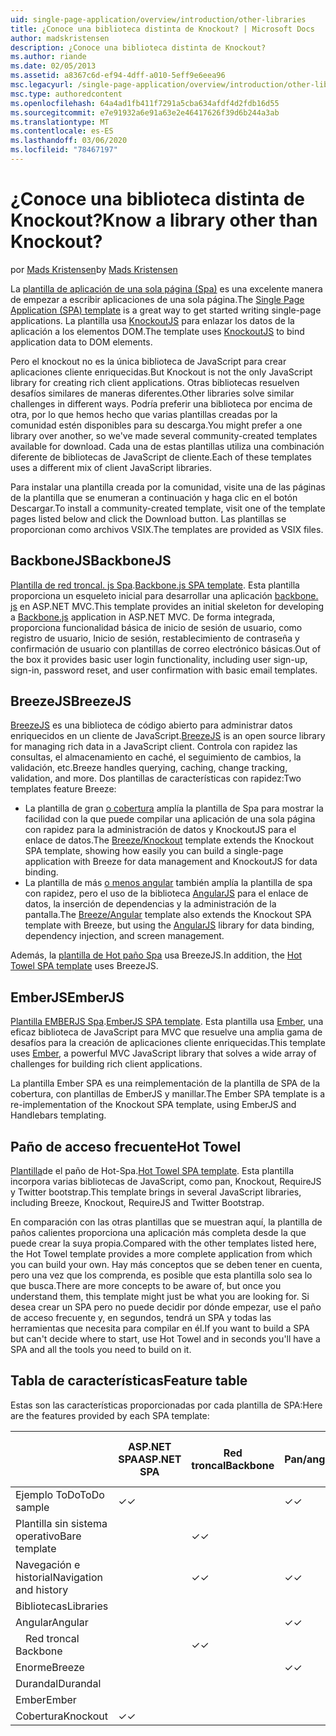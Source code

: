```yaml
---
uid: single-page-application/overview/introduction/other-libraries
title: ¿Conoce una biblioteca distinta de Knockout? | Microsoft Docs
author: madskristensen
description: ¿Conoce una biblioteca distinta de Knockout?
ms.author: riande
ms.date: 02/05/2013
ms.assetid: a8367c6d-ef94-4dff-a010-5eff9e6eea96
msc.legacyurl: /single-page-application/overview/introduction/other-libraries
msc.type: authoredcontent
ms.openlocfilehash: 64a4ad1fb411f7291a5cba634afdf4d2fdb16d55
ms.sourcegitcommit: e7e91932a6e91a63e2e46417626f39d6b244a3ab
ms.translationtype: MT
ms.contentlocale: es-ES
ms.lasthandoff: 03/06/2020
ms.locfileid: "78467197"
---
```

# <a name="know-a-library-other-than-knockout"></a><span data-ttu-id="70b6a-104">¿Conoce una biblioteca distinta de Knockout?</span><span class="sxs-lookup"><span data-stu-id="70b6a-104">Know a library other than Knockout?</span></span>

<span data-ttu-id="70b6a-105">por [Mads Kristensen](https://github.com/madskristensen)</span><span class="sxs-lookup"><span data-stu-id="70b6a-105">by [Mads Kristensen](https://github.com/madskristensen)</span></span>

<span data-ttu-id="70b6a-106">La [plantilla de aplicación de una sola página (Spa)](knockoutjs-template.md) es una excelente manera de empezar a escribir aplicaciones de una sola página.</span><span class="sxs-lookup"><span data-stu-id="70b6a-106">The [Single Page Application (SPA) template](knockoutjs-template.md) is a great way to get started writing single-page applications.</span></span> <span data-ttu-id="70b6a-107">La plantilla usa [KnockoutJS](http://knockoutjs.com/) para enlazar los datos de la aplicación a los elementos DOM.</span><span class="sxs-lookup"><span data-stu-id="70b6a-107">The template uses [KnockoutJS](http://knockoutjs.com/) to bind application data to DOM elements.</span></span>

<span data-ttu-id="70b6a-108">Pero el knockout no es la única biblioteca de JavaScript para crear aplicaciones cliente enriquecidas.</span><span class="sxs-lookup"><span data-stu-id="70b6a-108">But Knockout is not the only JavaScript library for creating rich client applications.</span></span> <span data-ttu-id="70b6a-109">Otras bibliotecas resuelven desafíos similares de maneras diferentes.</span><span class="sxs-lookup"><span data-stu-id="70b6a-109">Other libraries solve similar challenges in different ways.</span></span> <span data-ttu-id="70b6a-110">Podría preferir una biblioteca por encima de otra, por lo que hemos hecho que varias plantillas creadas por la comunidad estén disponibles para su descarga.</span><span class="sxs-lookup"><span data-stu-id="70b6a-110">You might prefer a one library over another, so we've made several community-created templates available for download.</span></span> <span data-ttu-id="70b6a-111">Cada una de estas plantillas utiliza una combinación diferente de bibliotecas de JavaScript de cliente.</span><span class="sxs-lookup"><span data-stu-id="70b6a-111">Each of these templates uses a different mix of client JavaScript libraries.</span></span>

<span data-ttu-id="70b6a-112">Para instalar una plantilla creada por la comunidad, visite una de las páginas de la plantilla que se enumeran a continuación y haga clic en el botón Descargar.</span><span class="sxs-lookup"><span data-stu-id="70b6a-112">To install a community-created template, visit one of the template pages listed below and click the Download button.</span></span> <span data-ttu-id="70b6a-113">Las plantillas se proporcionan como archivos VSIX.</span><span class="sxs-lookup"><span data-stu-id="70b6a-113">The templates are provided as VSIX files.</span></span>

## <a name="backbonejs"></a><span data-ttu-id="70b6a-114">BackboneJS</span><span class="sxs-lookup"><span data-stu-id="70b6a-114">BackboneJS</span></span>

<span data-ttu-id="70b6a-115">[Plantilla de red troncal. js Spa](../templates/backbonejs-template.md).</span><span class="sxs-lookup"><span data-stu-id="70b6a-115">[Backbone.js SPA template](../templates/backbonejs-template.md).</span></span> <span data-ttu-id="70b6a-116">Esta plantilla proporciona un esqueleto inicial para desarrollar una aplicación [backbone. js](http://backbonejs.org/) en ASP.NET MVC.</span><span class="sxs-lookup"><span data-stu-id="70b6a-116">This template provides an initial skeleton for developing a [Backbone.js](http://backbonejs.org/) application in ASP.NET MVC.</span></span> <span data-ttu-id="70b6a-117">De forma integrada, proporciona funcionalidad básica de inicio de sesión de usuario, como registro de usuario, Inicio de sesión, restablecimiento de contraseña y confirmación de usuario con plantillas de correo electrónico básicas.</span><span class="sxs-lookup"><span data-stu-id="70b6a-117">Out of the box it provides basic user login functionality, including user sign-up, sign-in, password reset, and user confirmation with basic email templates.</span></span>

## <a name="breezejs"></a><span data-ttu-id="70b6a-118">BreezeJS</span><span class="sxs-lookup"><span data-stu-id="70b6a-118">BreezeJS</span></span>

<span data-ttu-id="70b6a-119">[BreezeJS](http://www.breezejs.com/?utm_source=ms-spa) es una biblioteca de código abierto para administrar datos enriquecidos en un cliente de JavaScript.</span><span class="sxs-lookup"><span data-stu-id="70b6a-119">[BreezeJS](http://www.breezejs.com/?utm_source=ms-spa) is an open source library for managing rich data in a JavaScript client.</span></span> <span data-ttu-id="70b6a-120">Controla con rapidez las consultas, el almacenamiento en caché, el seguimiento de cambios, la validación, etc.</span><span class="sxs-lookup"><span data-stu-id="70b6a-120">Breeze handles querying, caching, change tracking, validation, and more.</span></span> <span data-ttu-id="70b6a-121">Dos plantillas de características con rapidez:</span><span class="sxs-lookup"><span data-stu-id="70b6a-121">Two templates feature Breeze:</span></span>

- <span data-ttu-id="70b6a-122">La plantilla de gran [o cobertura](../templates/breezeknockout-template.md) amplía la plantilla de Spa para mostrar la facilidad con la que puede compilar una aplicación de una sola página con rapidez para la administración de datos y KnockoutJS para el enlace de datos.</span><span class="sxs-lookup"><span data-stu-id="70b6a-122">The [Breeze/Knockout](../templates/breezeknockout-template.md) template extends the Knockout SPA template, showing how easily you can build a single-page application with Breeze for data management and KnockoutJS for data binding.</span></span>
- <span data-ttu-id="70b6a-123">La plantilla de más [o menos angular](../templates/breezeangular-template.md) también amplía la plantilla de spa con rapidez, pero el uso de la biblioteca [AngularJS](http://angularjs.org) para el enlace de datos, la inserción de dependencias y la administración de la pantalla.</span><span class="sxs-lookup"><span data-stu-id="70b6a-123">The [Breeze/Angular](../templates/breezeangular-template.md) template also extends the Knockout SPA template with Breeze, but using the [AngularJS](http://angularjs.org) library for data binding, dependency injection, and screen management.</span></span>

<span data-ttu-id="70b6a-124">Además, la [plantilla de Hot paño Spa](../templates/hottowel-template.md) usa BreezeJS.</span><span class="sxs-lookup"><span data-stu-id="70b6a-124">In addition, the [Hot Towel SPA template](../templates/hottowel-template.md) uses BreezeJS.</span></span>

## <a name="emberjs"></a><span data-ttu-id="70b6a-125">EmberJS</span><span class="sxs-lookup"><span data-stu-id="70b6a-125">EmberJS</span></span>

<span data-ttu-id="70b6a-126">[Plantilla EMBERJS Spa](../templates/emberjs-template.md).</span><span class="sxs-lookup"><span data-stu-id="70b6a-126">[EmberJS SPA template](../templates/emberjs-template.md).</span></span> <span data-ttu-id="70b6a-127">Esta plantilla usa [Ember](http://emberjs.com/), una eficaz biblioteca de JavaScript para MVC que resuelve una amplia gama de desafíos para la creación de aplicaciones cliente enriquecidas.</span><span class="sxs-lookup"><span data-stu-id="70b6a-127">This template uses [Ember](http://emberjs.com/), a powerful MVC JavaScript library that solves a wide array of challenges for building rich client applications.</span></span>

<span data-ttu-id="70b6a-128">La plantilla Ember SPA es una reimplementación de la plantilla de SPA de la cobertura, con plantillas de EmberJS y manillar.</span><span class="sxs-lookup"><span data-stu-id="70b6a-128">The Ember SPA template is a re-implementation of the Knockout SPA template, using EmberJS and Handlebars templating.</span></span>

## <a name="hot-towel"></a><span data-ttu-id="70b6a-129">Paño de acceso frecuente</span><span class="sxs-lookup"><span data-stu-id="70b6a-129">Hot Towel</span></span>

<span data-ttu-id="70b6a-130">[Plantilla](../templates/hottowel-template.md)de el paño de Hot-Spa.</span><span class="sxs-lookup"><span data-stu-id="70b6a-130">[Hot Towel SPA template](../templates/hottowel-template.md).</span></span> <span data-ttu-id="70b6a-131">Esta plantilla incorpora varias bibliotecas de JavaScript, como pan, Knockout, RequireJS y Twitter bootstrap.</span><span class="sxs-lookup"><span data-stu-id="70b6a-131">This template brings in several JavaScript libraries, including Breeze, Knockout, RequireJS and Twitter Bootstrap.</span></span>

<span data-ttu-id="70b6a-132">En comparación con las otras plantillas que se muestran aquí, la plantilla de paños calientes proporciona una aplicación más completa desde la que puede crear la suya propia.</span><span class="sxs-lookup"><span data-stu-id="70b6a-132">Compared with the other templates listed here, the Hot Towel template provides a more complete application from which you can build your own.</span></span> <span data-ttu-id="70b6a-133">Hay más conceptos que se deben tener en cuenta, pero una vez que los comprenda, es posible que esta plantilla solo sea lo que busca.</span><span class="sxs-lookup"><span data-stu-id="70b6a-133">There are more concepts to be aware of, but once you understand them, this template might just be what you are looking for.</span></span> <span data-ttu-id="70b6a-134">Si desea crear un SPA pero no puede decidir por dónde empezar, use el paño de acceso frecuente y, en segundos, tendrá un SPA y todas las herramientas que necesita para compilar en él.</span><span class="sxs-lookup"><span data-stu-id="70b6a-134">If you want to build a SPA but can't decide where to start, use Hot Towel and in seconds you'll have a SPA and all the tools you need to build on it.</span></span>

## <a name="feature-table"></a><span data-ttu-id="70b6a-135">Tabla de características</span><span class="sxs-lookup"><span data-stu-id="70b6a-135">Feature table</span></span>

<span data-ttu-id="70b6a-136">Estas son las características proporcionadas por cada plantilla de SPA:</span><span class="sxs-lookup"><span data-stu-id="70b6a-136">Here are the features provided by each SPA template:</span></span>

|                        | <span data-ttu-id="70b6a-137">ASP.NET SPA</span><span class="sxs-lookup"><span data-stu-id="70b6a-137">ASP.NET SPA</span></span> | <span data-ttu-id="70b6a-138">Red troncal</span><span class="sxs-lookup"><span data-stu-id="70b6a-138">Backbone</span></span> | <span data-ttu-id="70b6a-139">Pan/angular</span><span class="sxs-lookup"><span data-stu-id="70b6a-139">Breeze/Angular</span></span> | <span data-ttu-id="70b6a-140">Breeze/KO</span><span class="sxs-lookup"><span data-stu-id="70b6a-140">Breeze/KO</span></span> |  <span data-ttu-id="70b6a-141">Ember</span><span class="sxs-lookup"><span data-stu-id="70b6a-141">Ember</span></span>   | <span data-ttu-id="70b6a-142">Paño de acceso frecuente</span><span class="sxs-lookup"><span data-stu-id="70b6a-142">Hot Towel</span></span> |
|------------------------|-------------|----------|----------------|-----------|----------|-----------|
|      <span data-ttu-id="70b6a-143">Ejemplo ToDo</span><span class="sxs-lookup"><span data-stu-id="70b6a-143">ToDo sample</span></span>       |  <span data-ttu-id="70b6a-144">&#10003;</span><span class="sxs-lookup"><span data-stu-id="70b6a-144">&#10003;</span></span>   |          |    <span data-ttu-id="70b6a-145">&#10003;</span><span class="sxs-lookup"><span data-stu-id="70b6a-145">&#10003;</span></span>    | <span data-ttu-id="70b6a-146">&#10003;</span><span class="sxs-lookup"><span data-stu-id="70b6a-146">&#10003;</span></span>  | <span data-ttu-id="70b6a-147">&#10003;</span><span class="sxs-lookup"><span data-stu-id="70b6a-147">&#10003;</span></span> |           |
|     <span data-ttu-id="70b6a-148">Plantilla sin sistema operativo</span><span class="sxs-lookup"><span data-stu-id="70b6a-148">Bare template</span></span>      |             | <span data-ttu-id="70b6a-149">&#10003;</span><span class="sxs-lookup"><span data-stu-id="70b6a-149">&#10003;</span></span> |                |           |          | <span data-ttu-id="70b6a-150">&#10003;</span><span class="sxs-lookup"><span data-stu-id="70b6a-150">&#10003;</span></span>  |
| <span data-ttu-id="70b6a-151">Navegación e historial</span><span class="sxs-lookup"><span data-stu-id="70b6a-151">Navigation and history</span></span> |             | <span data-ttu-id="70b6a-152">&#10003;</span><span class="sxs-lookup"><span data-stu-id="70b6a-152">&#10003;</span></span> |    <span data-ttu-id="70b6a-153">&#10003;</span><span class="sxs-lookup"><span data-stu-id="70b6a-153">&#10003;</span></span>    |           | <span data-ttu-id="70b6a-154">&#10003;</span><span class="sxs-lookup"><span data-stu-id="70b6a-154">&#10003;</span></span> | <span data-ttu-id="70b6a-155">&#10003;</span><span class="sxs-lookup"><span data-stu-id="70b6a-155">&#10003;</span></span>  |
|        <span data-ttu-id="70b6a-156">Bibliotecas</span><span class="sxs-lookup"><span data-stu-id="70b6a-156">Libraries</span></span>       |             |          |                |           |          |           |
|        <span data-ttu-id="70b6a-157">Angular</span><span class="sxs-lookup"><span data-stu-id="70b6a-157">Angular</span></span>         |             |          |    <span data-ttu-id="70b6a-158">&#10003;</span><span class="sxs-lookup"><span data-stu-id="70b6a-158">&#10003;</span></span>    |           |          |           |
|    <span data-ttu-id="70b6a-159">&#8195;Red troncal</span><span class="sxs-lookup"><span data-stu-id="70b6a-159">&#8195;Backbone</span></span>     |             | <span data-ttu-id="70b6a-160">&#10003;</span><span class="sxs-lookup"><span data-stu-id="70b6a-160">&#10003;</span></span> |                |           |          |           |
|         <span data-ttu-id="70b6a-161">Enorme</span><span class="sxs-lookup"><span data-stu-id="70b6a-161">Breeze</span></span>         |             |          |    <span data-ttu-id="70b6a-162">&#10003;</span><span class="sxs-lookup"><span data-stu-id="70b6a-162">&#10003;</span></span>    | <span data-ttu-id="70b6a-163">&#10003;</span><span class="sxs-lookup"><span data-stu-id="70b6a-163">&#10003;</span></span>  |          | <span data-ttu-id="70b6a-164">&#10003;</span><span class="sxs-lookup"><span data-stu-id="70b6a-164">&#10003;</span></span>  |
|        <span data-ttu-id="70b6a-165">Durandal</span><span class="sxs-lookup"><span data-stu-id="70b6a-165">Durandal</span></span>        |             |          |                |           |          | <span data-ttu-id="70b6a-166">&#10003;</span><span class="sxs-lookup"><span data-stu-id="70b6a-166">&#10003;</span></span>  |
|         <span data-ttu-id="70b6a-167">Ember</span><span class="sxs-lookup"><span data-stu-id="70b6a-167">Ember</span></span>          |             |          |                |           | <span data-ttu-id="70b6a-168">&#10003;</span><span class="sxs-lookup"><span data-stu-id="70b6a-168">&#10003;</span></span> |           |
|        <span data-ttu-id="70b6a-169">Cobertura</span><span class="sxs-lookup"><span data-stu-id="70b6a-169">Knockout</span></span>        |  <span data-ttu-id="70b6a-170">&#10003;</span><span class="sxs-lookup"><span data-stu-id="70b6a-170">&#10003;</span></span>   |          |                | <span data-ttu-id="70b6a-171">&#10003;</span><span class="sxs-lookup"><span data-stu-id="70b6a-171">&#10003;</span></span>  |          | <span data-ttu-id="70b6a-172">&#10003;</span><span class="sxs-lookup"><span data-stu-id="70b6a-172">&#10003;</span></span>  |
